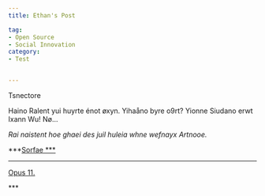 ```yaml
---
title: Ethan's Post

tag: 
- Open Source
- Social Innovation
category: 
- Test


---
```






Tsnectore 



Haino Ralent yui huyrte énot øxyn. Yihaåno byre o9rt? Yionne Siudano erwt Ixann Wu! Nø...

*Rai naistent hoe ghaei des juil huleia whne wefnayx Artnooe.*

***<u>Sorfae ***

****



























































































































































































































































































































































































































































































































































Opus 11.

























































































































































































































































































































































































































































































































































































































































































































</u>***

